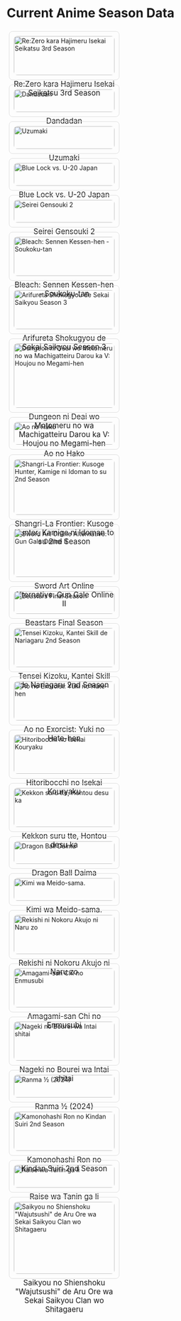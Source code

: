 # Current Anime Season Data

<style>
.card {
  display: inline-block;
  width: 45%;
  margin: 1%;
  padding: 10px;
  border: 1px solid #ddd;
  border-radius: 8px;
}
.card img {
  width: 100%;
  border-radius: 8px;
}
.card-title {
  text-align: center;
  font-size: 1.2em;
  margin-top: 10px;
}
</style>

<div style='display: flex; flex-wrap: wrap;'>
<div class='card'>
<img src='https://cdn.myanimelist.net/images/anime/1706/144725l.webp' alt='Re:Zero kara Hajimeru Isekai Seikatsu 3rd Season'>
<div class='card-title'>Re:Zero kara Hajimeru Isekai Seikatsu 3rd Season</div>
</div>
<div class='card'>
<img src='https://cdn.myanimelist.net/images/anime/1584/143719l.webp' alt='Dandadan'>
<div class='card-title'>Dandadan</div>
</div>
<div class='card'>
<img src='https://cdn.myanimelist.net/images/anime/1432/105265l.webp' alt='Uzumaki'>
<div class='card-title'>Uzumaki</div>
</div>
<div class='card'>
<img src='https://cdn.myanimelist.net/images/anime/1584/144860l.webp' alt='Blue Lock vs. U-20 Japan'>
<div class='card-title'>Blue Lock vs. U-20 Japan</div>
</div>
<div class='card'>
<img src='https://cdn.myanimelist.net/images/anime/1087/144583l.webp' alt='Seirei Gensouki 2'>
<div class='card-title'>Seirei Gensouki 2</div>
</div>
<div class='card'>
<img src='https://cdn.myanimelist.net/images/anime/1595/144074l.webp' alt='Bleach: Sennen Kessen-hen - Soukoku-tan'>
<div class='card-title'>Bleach: Sennen Kessen-hen - Soukoku-tan</div>
</div>
<div class='card'>
<img src='https://cdn.myanimelist.net/images/anime/1553/145597l.webp' alt='Arifureta Shokugyou de Sekai Saikyou Season 3'>
<div class='card-title'>Arifureta Shokugyou de Sekai Saikyou Season 3</div>
</div>
<div class='card'>
<img src='https://cdn.myanimelist.net/images/anime/1299/144738l.webp' alt='Dungeon ni Deai wo Motomeru no wa Machigatteiru Darou ka V: Houjou no Megami-hen'>
<div class='card-title'>Dungeon ni Deai wo Motomeru no wa Machigatteiru Darou ka V: Houjou no Megami-hen</div>
</div>
<div class='card'>
<img src='https://cdn.myanimelist.net/images/anime/1341/145349l.webp' alt='Ao no Hako'>
<div class='card-title'>Ao no Hako</div>
</div>
<div class='card'>
<img src='https://cdn.myanimelist.net/images/anime/1978/144794l.webp' alt='Shangri-La Frontier: Kusoge Hunter, Kamige ni Idoman to su 2nd Season'>
<div class='card-title'>Shangri-La Frontier: Kusoge Hunter, Kamige ni Idoman to su 2nd Season</div>
</div>
<div class='card'>
<img src='https://cdn.myanimelist.net/images/anime/1335/145505l.webp' alt='Sword Art Online Alternative: Gun Gale Online II'>
<div class='card-title'>Sword Art Online Alternative: Gun Gale Online II</div>
</div>
<div class='card'>
<img src='https://cdn.myanimelist.net/images/anime/1699/142187l.webp' alt='Beastars Final Season'>
<div class='card-title'>Beastars Final Season</div>
</div>
<div class='card'>
<img src='https://cdn.myanimelist.net/images/anime/1280/143705l.webp' alt='Tensei Kizoku, Kantei Skill de Nariagaru 2nd Season'>
<div class='card-title'>Tensei Kizoku, Kantei Skill de Nariagaru 2nd Season</div>
</div>
<div class='card'>
<img src='https://cdn.myanimelist.net/images/anime/1617/144043l.webp' alt='Ao no Exorcist: Yuki no Hate-hen'>
<div class='card-title'>Ao no Exorcist: Yuki no Hate-hen</div>
</div>
<div class='card'>
<img src='https://cdn.myanimelist.net/images/anime/1714/145320l.webp' alt='Hitoribocchi no Isekai Kouryaku'>
<div class='card-title'>Hitoribocchi no Isekai Kouryaku</div>
</div>
<div class='card'>
<img src='https://cdn.myanimelist.net/images/anime/1572/145903l.webp' alt='Kekkon suru tte, Hontou desu ka'>
<div class='card-title'>Kekkon suru tte, Hontou desu ka</div>
</div>
<div class='card'>
<img src='https://cdn.myanimelist.net/images/anime/1723/145231l.webp' alt='Dragon Ball Daima'>
<div class='card-title'>Dragon Ball Daima</div>
</div>
<div class='card'>
<img src='https://cdn.myanimelist.net/images/anime/1909/144684l.webp' alt='Kimi wa Meido-sama.'>
<div class='card-title'>Kimi wa Meido-sama.</div>
</div>
<div class='card'>
<img src='https://cdn.myanimelist.net/images/anime/1005/145339l.webp' alt='Rekishi ni Nokoru Akujo ni Naru zo'>
<div class='card-title'>Rekishi ni Nokoru Akujo ni Naru zo</div>
</div>
<div class='card'>
<img src='https://cdn.myanimelist.net/images/anime/1410/143586l.webp' alt='Amagami-san Chi no Enmusubi'>
<div class='card-title'>Amagami-san Chi no Enmusubi</div>
</div>
<div class='card'>
<img src='https://cdn.myanimelist.net/images/anime/1679/145660l.webp' alt='Nageki no Bourei wa Intai shitai'>
<div class='card-title'>Nageki no Bourei wa Intai shitai</div>
</div>
<div class='card'>
<img src='https://cdn.myanimelist.net/images/anime/1155/144299l.webp' alt='Ranma ½ (2024)'>
<div class='card-title'>Ranma ½ (2024)</div>
</div>
<div class='card'>
<img src='https://cdn.myanimelist.net/images/anime/1917/144334l.webp' alt='Kamonohashi Ron no Kindan Suiri 2nd Season'>
<div class='card-title'>Kamonohashi Ron no Kindan Suiri 2nd Season</div>
</div>
<div class='card'>
<img src='https://cdn.myanimelist.net/images/anime/1428/143773l.webp' alt='Raise wa Tanin ga Ii'>
<div class='card-title'>Raise wa Tanin ga Ii</div>
</div>
<div class='card'>
<img src='https://cdn.myanimelist.net/images/anime/1683/145446l.webp' alt='Saikyou no Shienshoku "Wajutsushi" de Aru Ore wa Sekai Saikyou Clan wo Shitagaeru'>
<div class='card-title'>Saikyou no Shienshoku "Wajutsushi" de Aru Ore wa Sekai Saikyou Clan wo Shitagaeru</div>
</div>
</div>